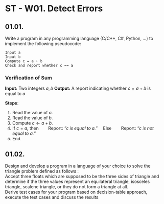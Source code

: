 
# ST - W01. Detect Errors

## 01.01.
Write a program in any programming language (C/C++, C#, Python, …) to implement the following pseudocode: 

```
Input a
Input b
Compute c = a + b
Check and report whether c == a
```


### **Verification of Sum**

**Input:** Two integers $a, b$
**Output:** A report indicating whether $c = a + b$ is equal to $a$

**Steps:**

1. Read the value of $a$.
2. Read the value of $b$.
3. Compute $c \gets a + b$.
4. If $c = a$, then
     Report: *“c is equal to a.”*
    Else
     Report: *“c is not equal to a.”*
5. End.



## 01.02.

Design  and  develop  a  program  in  a  language  of  your choice  to  solve  the  triangle problem defined as follows :   
Accept three floats which are supposed to be the three sides  of  triangle  and  determine  if  the three  values  represent  an  equilateral  triangle, isosceles triangle, scalene triangle, or they do not form a triangle at all.   
Derive test cases for your program based on decision-table approach, execute the test cases and discuss the results  

